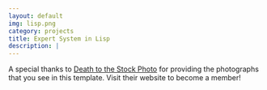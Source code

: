 ```yaml
---
layout: default
img: lisp.png
category: projects
title: Expert System in Lisp
description: |
---
```


A special thanks to [Death to the Stock Photo](http://join.deathtothestockphoto.com/) for providing the photographs that you see in this template. Visit their website to become a member!
